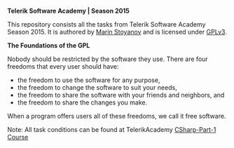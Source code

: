 <b>Telerik Software Academy | Season 2015</b>

This repository consists all the tasks from Telerik Software Academy Season 2015. It is authored by <a href="http://prleo.com" title="Web Developer PR LEO.COM" target="_blank">Marin Stoyanov</a> and is licensed under <a href="http://www.gnu.org/licenses/quick-guide-gplv3.html" target="_blank">GPLv3</a>.

<b>The Foundations of the GPL</b>

Nobody should be restricted by the software they use. There are four freedoms that every user should have:
<ul>
    <li>the freedom to use the software for any purpose,</li>
    <li>the freedom to change the software to suit your needs,</li>
    <li>the freedom to share the software with your friends and neighbors, and</li>
    <li>the freedom to share the changes you make.</li>
</ul>
When a program offers users all of these freedoms, we call it free software.

Note: All task conditions can be found at TelerikAcademy <a href="https://github.com/TelerikAcademy/CSharp-Part-1" target="_blank">CSharp-Part-1 Course</a>
